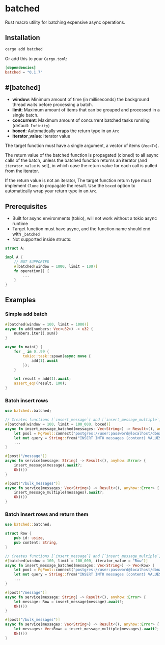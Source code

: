# batched
Rust macro utility for batching expensive async operations.

## Installation
```sh
cargo add batched 
```

Or add this to your `Cargo.toml`:
```toml
[dependencies]
batched = "0.1.7"
```

## #[batched]
- **window**: Minimum amount of time (in milliseconds) the background thread waits before processing a batch.
- **limit**: Maximum amount of items that can be grouped and processed in a single batch.
- **concurrent**: Maximum amount of concurrent batched tasks running (default: `Infinity`)
- **boxed**: Automatically wraps the return type in an `Arc`
- **iterator_value**: Iterator value

The target function must have a single argument, a vector of items (`Vec<T>`). 

The return value of the batched function is propagated (cloned) to all async calls of the batch, unless the batched function returns an iterator (and `iterator_value` is set), in which case the return value for each call is pulled from the iterator.

If the return value is not an iterator, The target function return type must implement `Clone` to propagate the result. Use the `boxed` option to automatically wrap your return type in an `Arc`.


## Prerequisites 
- Built for async environments (tokio), will not work without a tokio async runtime
- Target function must have async, and the function name should end with `_batched`
- Not supported inside structs:
```rust
struct A;

impl A {
    // NOT SUPPORTED
    #[batched(window = 1000, limit = 100)]
    fn operation() {
        ...
    }
}
```



## Examples

### Simple add batch
```rust
#[batched(window = 100, limit = 1000)]
async fn add(numbers: Vec<u32>) -> u32 {
    numbers.iter().sum()
}

async fn main() {
    for _ in 0..99 {
        tokio::task::spawn(async move {
            add(1).await
        });
    }

    let result = add(1).await;
    assert_eq!(result, 100);
}
```

### Batch insert rows

```rust
use batched::batched;

// Creates functions [`insert_message`] and [`insert_message_multiple`]
#[batched(window = 100, limit = 100_000, boxed)]
async fn insert_message_batched(messages: Vec<String>) -> Result<(), anyhow::Error> {
    let pool = PgPool::connect("postgres://user:password@localhost/dbname").await?;
    let mut query = String::from("INSERT INTO messages (content) VALUES ");
    ...
}

#[post("/message")]
async fn service(message: String) -> Result<(), anyhow::Error> {
    insert_message(message).await?;
    Ok(())
}

#[post("/bulk_messages")]
async fn service(messages: Vec<String>) -> Result<(), anyhow::Error> {
    insert_message_multiple(messages).await?;
    Ok(())
}
```

### Batch insert rows and return them

```rust
use batched::batched;

struct Row {
    pub id: usize,
    pub content: String,
}

// Creates functions [`insert_message`] and [`insert_message_multiple`]
#[batched(window = 100, limit = 100_000, iterator_value = "Row")]
async fn insert_message_batched(messages: Vec<String>) -> Vec<Row> {
    let pool = PgPool::connect("postgres://user:password@localhost/dbname").await?;
    let mut query = String::from("INSERT INTO messages (content) VALUES ");
    ...
}

#[post("/message")]
async fn service(message: String) -> Result<(), anyhow::Error> {
    let message: Row = insert_message(message).await?;
    Ok(())
}

#[post("/bulk_messages")]
async fn service(messages: Vec<String>) -> Result<(), anyhow::Error> {
    let messages: Vec<Row> = insert_message_multiple(messages).await?;
    Ok(())
}
```